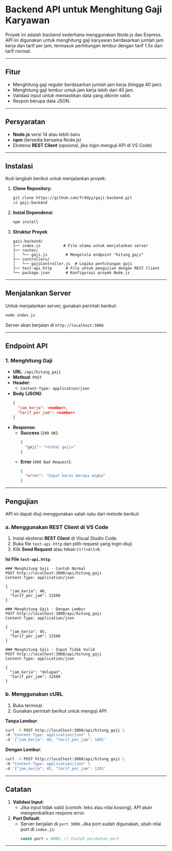 # Backend API untuk Menghitung Gaji Karyawan

Proyek ini adalah backend sederhana menggunakan Node.js dan Express. API ini digunakan untuk menghitung gaji karyawan berdasarkan jumlah jam kerja dan tarif per jam, termasuk perhitungan lembur dengan tarif 1.5x dari tarif normal.

---

## **Fitur**
- Menghitung gaji reguler berdasarkan jumlah jam kerja (hingga 40 jam).
- Menghitung gaji lembur untuk jam kerja lebih dari 40 jam.
- Validasi input untuk memastikan data yang dikirim valid.
- Respon berupa data JSON.

---

## **Persyaratan**
- **Node.js** versi 14 atau lebih baru
- **npm** (tersedia bersama Node.js)
- Ekstensi **REST Client** (opsional, jika ingin menguji API di VS Code)

---

## **Instalasi**
Ikuti langkah berikut untuk menjalankan proyek:

1. **Clone Repository**:
   ```bash
   git clone https://github.com/frddyy/gaji-backend.git
   cd gaji-backend
   ```

2. **Instal Dependensi**:
   ```bash
   npm install
   ```

3. **Struktur Proyek**:
   ```
   gaji-backend/
   ├── index.js          # File utama untuk menjalankan server
   ├── routes/
   │   └── gaji.js        # Mengelola endpoint "hitung_gaji"
   ├── controllers/
   │   └── gajiController.js  # Logika perhitungan gaji
   ├── test-api.http      # File untuk pengujian dengan REST Client
   └── package.json       # Konfigurasi proyek Node.js
   ```

---

## **Menjalankan Server**
Untuk menjalankan server, gunakan perintah berikut:
```bash
node index.js
```
Server akan berjalan di `http://localhost:3000`.

---

## **Endpoint API**
### 1. **Menghitung Gaji**
- **URL**: `/api/hitung_gaji`
- **Method**: `POST`
- **Header**: 
  - `Content-Type: application/json`
- **Body (JSON)**:
  ```json
  {
    "jam_kerja": <number>,
    "tarif_per_jam": <number>
  }
  ```
- **Response**:
  - **Success** (`200 OK`):
    ```json
    {
      "gaji": "<total gaji>"
    }
    ```
  - **Error** (`400 Bad Request`):
    ```json
    {
      "error": "Input harus berupa angka"
    }
    ```

---

## **Pengujian**
API ini dapat diuji menggunakan salah satu dari metode berikut:

### a. **Menggunakan REST Client di VS Code**
1. Instal ekstensi **REST Client** di Visual Studio Code.
2. Buka file `test-api.http` dan pilih request yang ingin diuji.
3. Klik **Send Request** atau tekan `Ctrl+Alt+R`.

**Isi File `test-api.http`**:
```http
### Menghitung Gaji - Contoh Normal
POST http://localhost:3000/api/hitung_gaji
Content-Type: application/json

{
  "jam_kerja": 40,
  "tarif_per_jam": 12500
}

### Menghitung Gaji - Dengan Lembur
POST http://localhost:3000/api/hitung_gaji
Content-Type: application/json

{
  "jam_kerja": 45,
  "tarif_per_jam": 12500
}

### Menghitung Gaji - Input Tidak Valid
POST http://localhost:3000/api/hitung_gaji
Content-Type: application/json

{
  "jam_kerja": "delapan",
  "tarif_per_jam": 12500
}
```

### b. **Menggunakan cURL**
1. Buka terminal.
2. Gunakan perintah berikut untuk menguji API:

**Tanpa Lembur**:
```bash
curl -X POST http://localhost:3000/api/hitung_gaji \
-H "Content-Type: application/json" \
-d '{"jam_kerja": 40, "tarif_per_jam": 100}'
```

**Dengan Lembur**:
```bash
curl -X POST http://localhost:3000/api/hitung_gaji \
-H "Content-Type: application/json" \
-d '{"jam_kerja": 45, "tarif_per_jam": 120}'
```

---

## **Catatan**
1. **Validasi Input**:
   - Jika input tidak valid (contoh: teks atau nilai kosong), API akan mengembalikan respons error.
2. **Port Default**:
   - Server berjalan di `port 3000`. Jika port sudah digunakan, ubah nilai port di `index.js`:
     ```javascript
     const port = 4000; // Contoh perubahan port
     ```

---
